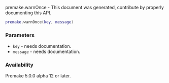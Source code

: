 premake.warnOnce - This document was generated, contribute by properly documenting this API.

```lua
premake.warnOnce(key, message)
```

### Parameters ###

* `key` - needs documentation.
* `message` - needs documentation.

### Availability ###

Premake 5.0.0 alpha 12 or later.

